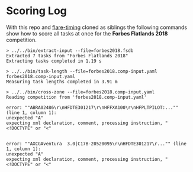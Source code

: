 # Scoring Log

With this repo and [flare-timing](https://github.com/BlockScope/flare-timing)
cloned as siblings the following commands show how to score all tasks at once
for the **Forbes Flatlands 2018** competition.

```
> ../../bin/extract-input --file=forbes2018.fsdb
Extracted 7 tasks from "Forbes Flatlands 2018"
Extracting tasks completed in 1.19 s

> ../../bin/task-length --file=forbes2018.comp-input.yaml
forbes2018.comp-input.yaml
Measuring task lengths completed in 3.91 m

> ../../bin/cross-zone --file=forbes2018.comp-input.yaml
Reading competition from 'forbes2018.comp-input.yaml'

error: ""ABRA02486\r\nHFDTE301217\r\nHFFXA100\r\nHFPLTPILOT:..."" (line 1, column 1):
unexpected "A"
expecting xml declaration, comment, processing instruction, "<!DOCTYPE" or "<"


error: ""AXCGAventura  3.0|C17B-20520095\r\nHFDTE301217\r..."" (line 1, column 1):
unexpected "A"
expecting xml declaration, comment, processing instruction, "<!DOCTYPE" or "<"
```
